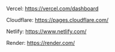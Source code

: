 Vercel:
https://vercel.com/dashboard

Cloudflare:
https://pages.cloudflare.com/

Netlify:
https://www.netlify.com/

Render:
https://render.com/